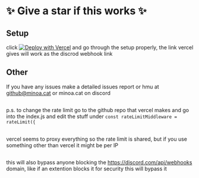 # ✨ Give a star if this works ✨

## Setup
click [![Deploy with Vercel](https://vercel.com/button)](https://vercel.com/new/clone?repository-url=https%3A%2F%2Fgithub.com%2FM1noa%2Fdiscord-webhook-proxy&env=WEBHOOK_ID,WEBHOOK_CODE&envDescription=discord.com%2Fapi%2Fwebhooks%2F%7BTHIS%20IS%20THE%20ID!!%7D%2F%7BTHIS%20IS%20THE%20CODE!!!%7D&project-name=webhookproxy&repository-name=Webhook-Proxy) and go through the setup properly, the link vercel gives will work as the discrod webhook link


## Other
If you have any issues make a detailed issues report or hmu at github@minoa.cat or minoa.cat on discord
##
p.s. to change the rate limit go to the github repo that vercel makes and go into the index.js and edit the stuff under ```const rateLimitMiddleware = rateLimit({```
##
vercel seems to proxy everything so the rate limit is shared, but if you use something other than vercel it might be per IP
##
this will also bypass anyone blocking the https://discord.com/api/webhooks domain, like if an extention blocks it for security this will bypass it
